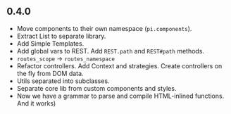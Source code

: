 ## 0.4.0
* Move components to their own namespace (`pi.components`).
* Extract List to separate library.
* Add Simple Templates.
* Add global vars to REST. Add `REST.path` and `REST#path` methods.
* `routes_scope` -> `routes_namespace`
* Refactor controllers. Add Context and strategies. Create controllers on the fly from DOM data.
* Utils separated into subclasses.
* Separate core lib from custom components and styles.
* Now we have a grammar to parse and compile HTML-inlined functions. And it works)